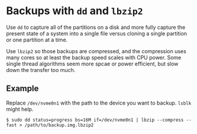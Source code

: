 # Backups with `dd` and `lbzip2`

Use `dd` to capture all of the partitions on a disk and more fully capture the present state of a system into a single file versus cloning a single partition or one partition at a time.

Use `lbzip2` so those backups are compressed, and the compression uses many cores so at least the backup speed scales with CPU power. Some single thread algorithms seem more spcae or power efficient, but slow down the transfer too much.

## Example

Replace `/dev/nvme0n1` with the path to the device you want to backup. `lsblk` might help.

```
$ sudo dd status=progress bs=16M if=/dev/nvme0n1 | lbzip --compress --fast > /path/to/backup.img.lbzip2
```
